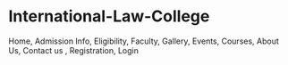 # International-Law-College
Home,  Admission Info,  Eligibility,  Faculty,   Gallery,  Events, Courses, About Us, Contact us , Registration, Login
